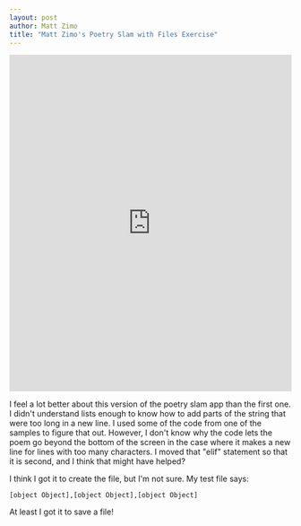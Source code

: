 ```yaml
---
layout: post
author: Matt Zimo
title: "Matt Zimo's Poetry Slam with Files Exercise"
---
```



<iframe src="https://trinket.io/embed/python/58d953567d" width="100%" height="600" frameborder="0" marginwidth="0" marginheight="0" allowfullscreen></iframe>

I feel a lot better about this version of the poetry slam app than the first one. I didn't understand lists enough to know how to add parts of the string that were too long in a new line. I used some of the code from one of the samples to figure that out.
However, I don't know why the code lets the poem go beyond the bottom of the screen in the case where it makes a new line for lines with too many characters. I moved that "elif" statement so that it is second, and I think that might have helped? 

I think I got it to create the file, but I'm not sure. My test file says:
```
[object Object],[object Object],[object Object]
```

At least I got it to save a file!
